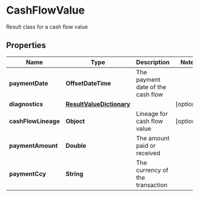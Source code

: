 

# CashFlowValue

Result class for a cash flow value

## Properties

Name | Type | Description | Notes
------------ | ------------- | ------------- | -------------
**paymentDate** | **OffsetDateTime** | The payment date of the cash flow | 
**diagnostics** | [**ResultValueDictionary**](ResultValueDictionary.md) |  |  [optional]
**cashFlowLineage** | **Object** | Lineage for cash flow value |  [optional]
**paymentAmount** | **Double** | The amount paid or received | 
**paymentCcy** | **String** | The currency of the transaction | 



